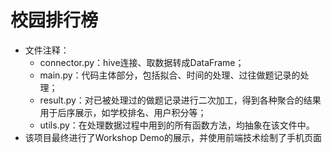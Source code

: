 # 校园排行榜

* 文件注释：
  * connector.py：hive连接、取数据转成DataFrame；
  * main.py：代码主体部分，包括拟合、时间的处理、过往做题记录的处理；
  * result.py：对已被处理过的做题记录进行二次加工，得到各种聚合的结果用于后序展示，如学校排名、用户积分等；
  * utils.py：在处理数据过程中用到的所有函数方法，均抽象在该文件中。
* 该项目最终进行了Workshop Demo的展示，并使用前端技术绘制了手机页面